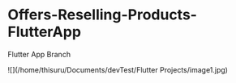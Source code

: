 # Offers-Reselling-Products-FlutterApp
Flutter App Branch

![](/home/thisuru/Documents/devTest/Flutter Projects/image1.jpg)
